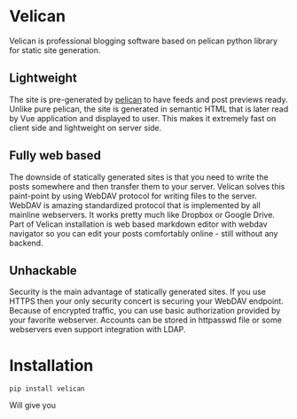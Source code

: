 # Velican

Velican is professional blogging software based on pelican python library for static site generation.

## Lightweight

The site is pre-generated by [pelican](https://getpelican.com) to have feeds and post previews ready.
Unlike pure pelican, the site is generated in semantic HTML that is later read by Vue application and
displayed to user. This makes it extremely fast on client side and lightweight on server side.

## Fully web based

The downside of statically generated sites is that you need to write the posts somewhere and then transfer
them to your server. Velican solves this paint-point by using WebDAV protocol for writing files to the server.
WebDAV is amazing standardized protocol that is implemented by all mainline webservers. It works pretty much
like Dropbox or Google Drive. Part of Velican installation is web based markdown editor with webdav navigator
so you can edit your posts comfortably online - still without any backend.

## Unhackable

Security is the main advantage of statically generated sites. If you use HTTPS then your only security 
concert is securing your WebDAV endpoint. Because of encrypted traffic, you can use basic authorization
provided by your favorite webserver. Accounts can be stored in httpasswd file or some webservers even
support integration with LDAP.

# Installation

```
pip install velican
```

Will give you 
